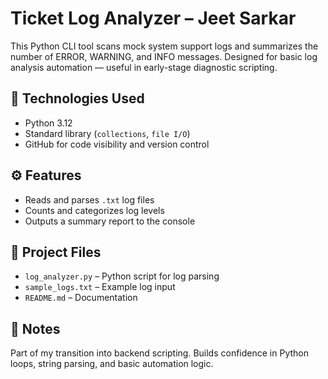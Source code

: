# Ticket Log Analyzer – Jeet Sarkar

This Python CLI tool scans mock system support logs and summarizes the number of ERROR, WARNING, and INFO messages. Designed for basic log analysis automation — useful in early-stage diagnostic scripting.

## 🔧 Technologies Used
- Python 3.12
- Standard library (`collections`, `file I/O`)
- GitHub for code visibility and version control

## ⚙️ Features
- Reads and parses `.txt` log files
- Counts and categorizes log levels
- Outputs a summary report to the console

## 📁 Project Files
- `log_analyzer.py` – Python script for log parsing
- `sample_logs.txt` – Example log input
- `README.md` – Documentation

## 📌 Notes
Part of my transition into backend scripting. Builds confidence in Python loops, string parsing, and basic automation logic.
